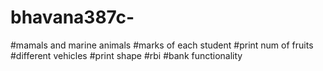 # bhavana387c-
#mamals and marine animals
#marks of each student
#print num of fruits
#different vehicles
#print shape
#rbi
#bank functionality
